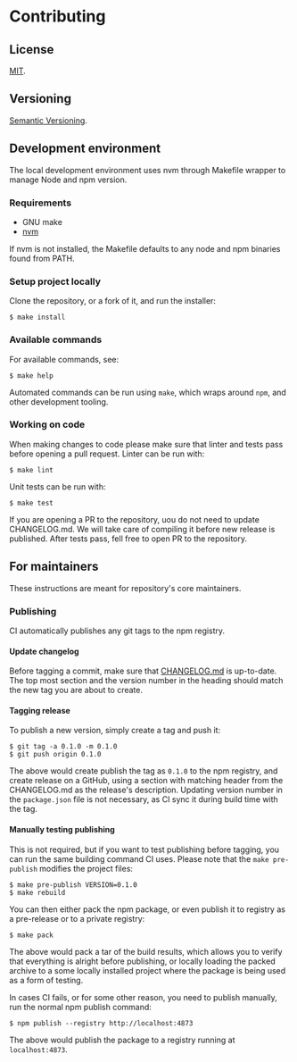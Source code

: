 Contributing
=====

License
-----

[MIT](./LICENSE).

Versioning
-----

[Semantic Versioning](https://semver.org/).

Development environment
-----

The local development environment uses nvm through Makefile wrapper to manage Node and npm version.

### Requirements

* GNU make
* [nvm](https://github.com/nvm-sh/nvm)

If nvm is not installed, the Makefile defaults to any node and npm binaries found from PATH.

### Setup project locally

Clone the repository, or a fork of it, and run the installer:

````shell
$ make install
````

### Available commands

For available commands, see:

```shell
$ make help
```

Automated commands can be run using `make`, which wraps around `npm`, and other development tooling.

### Working on code

When making changes to code please make sure that linter and tests pass before opening a pull request. Linter
can be run with:

```shell
$ make lint
```

Unit tests can be run with:

```shell
$ make test
```

If you are opening a PR to the repository, uou do not need to update CHANGELOG.md. We will take care of compiling it
before new release is published. After tests pass, fell free to open PR to the repository.

For maintainers
-----

These instructions are meant for repository's core maintainers.

### Publishing

CI automatically publishes any git tags to the npm registry.

#### Update changelog

Before tagging a commit, make sure that [CHANGELOG.md](./CHANGELOG.md) is up-to-date. The top most section and the
version number in the heading should match the new tag you are about to create.

#### Tagging release

To publish a new version, simply create a tag and push it:

```shell
$ git tag -a 0.1.0 -m 0.1.0
$ git push origin 0.1.0
```

The above would create publish the tag as `0.1.0` to the npm registry, and create release on a GitHub, using
a section with matching header from the CHANGELOG.md as the release's description. Updating version number in
the `package.json` file is not necessary, as CI sync it during build time with the tag.

#### Manually testing publishing

This is not required, but if you want to test publishing before tagging, you can run the same building command CI uses.
Please note that the `make pre-publish` modifies the project files:

```shell
$ make pre-publish VERSION=0.1.0
$ make rebuild
```

You can then either pack the npm package, or even publish it to registry as a pre-release or to a private
registry:

```shell
$ make pack
```

The above would pack a tar of the build results, which allows you to verify that everything is alright before
publishing, or locally loading the packed archive to a some locally installed project where the package is being used
as a form of testing.

In cases CI fails, or for some other reason, you need to publish manually, run the normal npm publish command:

```shell
$ npm publish --registry http://localhost:4873
```

The above would publish the package to a registry running at `localhost:4873`.
